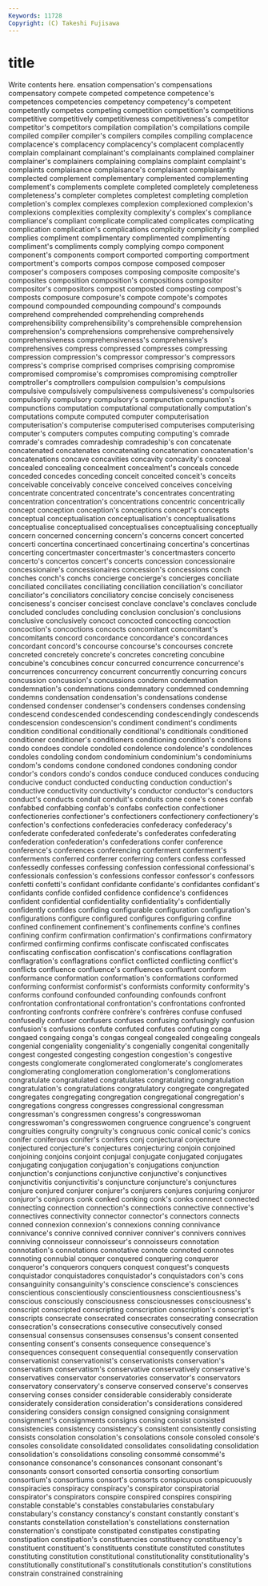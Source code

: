 ```yaml
---
Keywords: 11728 
Copyright: (C) Takeshi Fujisawa
---
```


# title

Write contents here.
ensation compensation's compensations compensatory
compete competed competence competence's competences competencies competency competency's competent competently
competes competing competition competition's competitions competitive competitively competitiveness competitiveness's competitor
competitor's competitors compilation compilation's compilations compile compiled compiler compiler's compilers
compiles compiling complacence complacence's complacency complacency's complacent complacently complain complainant
complainant's complainants complained complainer complainer's complainers complaining complains complaint complaint's
complaints complaisance complaisance's complaisant complaisantly complected complement complementary complemented complementing
complement's complements complete completed completely completeness completeness's completer completes completest
completing completion completion's complex complexes complexion complexioned complexion's complexions complexities
complexity complexity's complex's compliance compliance's compliant complicate complicated complicates complicating
complication complication's complications complicity complicity's complied complies compliment complimentary complimented
complimenting compliment's compliments comply complying compo component component's components comport
comported comporting comportment comportment's comports compos compose composed composer composer's
composers composes composing composite composite's composites composition composition's compositions compositor
compositor's compositors compost composted composting compost's composts composure composure's compote
compote's compotes compound compounded compounding compound's compounds comprehend comprehended comprehending
comprehends comprehensibility comprehensibility's comprehensible comprehension comprehension's comprehensions comprehensive comprehensively comprehensiveness
comprehensiveness's comprehensive's comprehensives compress compressed compresses compressing compression compression's compressor
compressor's compressors compress's comprise comprised comprises comprising compromise compromised compromise's
compromises compromising comptroller comptroller's comptrollers compulsion compulsion's compulsions compulsive compulsively
compulsiveness compulsiveness's compulsories compulsorily compulsory compulsory's compunction compunction's compunctions computation
computational computationally computation's computations compute computed computer computerisation computerisation's computerise
computerised computerises computerising computer's computers computes computing computing's comrade comrade's
comrades comradeship comradeship's con concatenate concatenated concatenates concatenating concatenation concatenation's
concatenations concave concavities concavity concavity's conceal concealed concealing concealment concealment's
conceals concede conceded concedes conceding conceit conceited conceit's conceits conceivable
conceivably conceive conceived conceives conceiving concentrate concentrated concentrate's concentrates concentrating
concentration concentration's concentrations concentric concentrically concept conception conception's conceptions concept's
concepts conceptual conceptualisation conceptualisation's conceptualisations conceptualise conceptualised conceptualises conceptualising conceptually
concern concerned concerning concern's concerns concert concerted concerti concertina concertinaed
concertinaing concertina's concertinas concerting concertmaster concertmaster's concertmasters concerto concerto's concertos
concert's concerts concession concessionaire concessionaire's concessionaires concession's concessions conch conches
conch's conchs concierge concierge's concierges conciliate conciliated conciliates conciliating conciliation
conciliation's conciliator conciliator's conciliators conciliatory concise concisely conciseness conciseness's conciser
concisest conclave conclave's conclaves conclude concluded concludes concluding conclusion conclusion's
conclusions conclusive conclusively concoct concocted concocting concoction concoction's concoctions concocts
concomitant concomitant's concomitants concord concordance concordance's concordances concordant concord's concourse
concourse's concourses concrete concreted concretely concrete's concretes concreting concubine concubine's
concubines concur concurred concurrence concurrence's concurrences concurrency concurrent concurrently concurring
concurs concussion concussion's concussions condemn condemnation condemnation's condemnations condemnatory condemned
condemning condemns condensation condensation's condensations condense condensed condenser condenser's condensers
condenses condensing condescend condescended condescending condescendingly condescends condescension condescension's condiment
condiment's condiments condition conditional conditionally conditional's conditionals conditioned conditioner conditioner's
conditioners conditioning condition's conditions condo condoes condole condoled condolence condolence's
condolences condoles condoling condom condominium condominium's condominiums condom's condoms condone
condoned condones condoning condor condor's condors condo's condos conduce conduced
conduces conducing conducive conduct conducted conducting conduction conduction's conductive conductivity
conductivity's conductor conductor's conductors conduct's conducts conduit conduit's conduits cone
cone's cones confab confabbed confabbing confab's confabs confection confectioner confectioneries
confectioner's confectioners confectionery confectionery's confection's confections confederacies confederacy confederacy's confederate
confederated confederate's confederates confederating confederation confederation's confederations confer conference conference's
conferences conferencing conferment conferment's conferments conferred conferrer conferring confers confess
confessed confessedly confesses confessing confession confessional confessional's confessionals confession's confessions
confessor confessor's confessors confetti confetti's confidant confidante confidante's confidantes confidant's
confidants confide confided confidence confidence's confidences confident confidential confidentiality confidentiality's
confidentially confidently confides confiding configurable configuration configuration's configurations configure configured
configures configuring confine confined confinement confinement's confinements confine's confines confining
confirm confirmation confirmation's confirmations confirmatory confirmed confirming confirms confiscate confiscated
confiscates confiscating confiscation confiscation's confiscations conflagration conflagration's conflagrations conflict conflicted
conflicting conflict's conflicts confluence confluence's confluences confluent conform conformance conformation
conformation's conformations conformed conforming conformist conformist's conformists conformity conformity's conforms
confound confounded confounding confounds confront confrontation confrontational confrontation's confrontations confronted
confronting confronts confrère confrère's confrères confuse confused confusedly confuser confusers
confuses confusing confusingly confusion confusion's confusions confute confuted confutes confuting
conga congaed congaing conga's congas congeal congealed congealing congeals congenial
congeniality congeniality's congenially congenital congenitally congest congested congesting congestion congestion's
congestive congests conglomerate conglomerated conglomerate's conglomerates conglomerating conglomeration conglomeration's conglomerations
congratulate congratulated congratulates congratulating congratulation congratulation's congratulations congratulatory congregate congregated
congregates congregating congregation congregational congregation's congregations congress congresses congressional congressman
congressman's congressmen congress's congresswoman congresswoman's congresswomen congruence congruence's congruent congruities
congruity congruity's congruous conic conical conic's conics conifer coniferous conifer's
conifers conj conjectural conjecture conjectured conjecture's conjectures conjecturing conjoin conjoined
conjoining conjoins conjoint conjugal conjugate conjugated conjugates conjugating conjugation conjugation's
conjugations conjunction conjunction's conjunctions conjunctive conjunctive's conjunctives conjunctivitis conjunctivitis's conjuncture
conjuncture's conjunctures conjure conjured conjurer conjurer's conjurers conjures conjuring conjuror
conjuror's conjurors conk conked conking conk's conks connect connected connecting
connection connection's connections connective connective's connectives connectivity connector connector's connectors
connects conned connexion connexion's connexions conning connivance connivance's connive connived
conniver conniver's connivers connives conniving connoisseur connoisseur's connoisseurs connotation connotation's
connotations connotative connote connoted connotes connoting connubial conquer conquered conquering
conqueror conqueror's conquerors conquers conquest conquest's conquests conquistador conquistadores conquistador's
conquistadors con's cons consanguinity consanguinity's conscience conscience's consciences conscientious conscientiously
conscientiousness conscientiousness's conscious consciously consciousness consciousnesses consciousness's conscript conscripted conscripting
conscription conscription's conscript's conscripts consecrate consecrated consecrates consecrating consecration consecration's
consecrations consecutive consecutively consed consensual consensus consensuses consensus's consent consented
consenting consent's consents consequence consequence's consequences consequent consequential consequently conservation
conservationist conservationist's conservationists conservation's conservatism conservatism's conservative conservatively conservative's conservatives
conservator conservatories conservator's conservators conservatory conservatory's conserve conserved conserve's conserves
conserving conses consider considerable considerably considerate considerately consideration consideration's considerations
considered considering considers consign consigned consigning consignment consignment's consignments consigns
consing consist consisted consistencies consistency consistency's consistent consistently consisting consists
consolation consolation's consolations console consoled console's consoles consolidate consolidated consolidates
consolidating consolidation consolidation's consolidations consoling consommé consommé's consonance consonance's consonances
consonant consonant's consonants consort consorted consortia consorting consortium consortium's consortiums
consort's consorts conspicuous conspicuously conspiracies conspiracy conspiracy's conspirator conspiratorial conspirator's
conspirators conspire conspired conspires conspiring constable constable's constables constabularies constabulary
constabulary's constancy constancy's constant constantly constant's constants constellation constellation's constellations
consternation consternation's constipate constipated constipates constipating constipation constipation's constituencies constituency
constituency's constituent constituent's constituents constitute constituted constitutes constituting constitution constitutional
constitutionality constitutionality's constitutionally constitutional's constitutionals constitution's constitutions constrain constrained constraining
